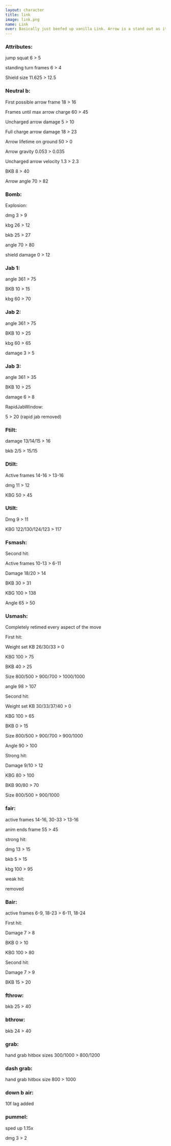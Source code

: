 ```yaml
---
layout: character
title: link
image: link.png
name: Link
over: Basically just beefed up vanilla Link. Arrow is a stand out as it has heavily increased combo usage. Jab is amazing.
---
```


### Attributes:

jump squat 6 > 5

standing turn frames 6 > 4

Shield size 11.625 > 12.5


### Neutral b:

First possible arrow frame 18 > 16

Frames until max arrow charge 60 > 45

Uncharged arrow damage 5 > 10

Full charge arrow damage 18 > 23

Arrow lifetime on ground 50 > 0

Arrow gravity 0.053 > 0.035

Uncharged arrow velocity 1.3 > 2.3

BKB 8 > 40

Arrow angle 70 > 82


### Bomb:

Explosion:

dmg 3 > 9

kbg 26 > 12

bkb 25 > 27

angle 70 > 80

shield damage 0 > 12

### Jab 1:

angle 361 > 75

BKB 10 > 15

kbg 60 > 70

### Jab 2:

angle 361 > 75

BKB 10 > 25

kbg 60 > 65

damage 3 > 5

### Jab 3:

angle 361 > 35

BKB 10 > 25

damage 6 > 8

RapidJabWindow:

5 > 20 (rapid jab removed)


### Ftilt:

damage 13/14/15 > 16

bkb 2/5 > 15/15


### Dtilt:

Active frames 14-16 > 13-16

dmg 11 > 12

KBG 50 > 45


### Utilt:

Dmg 9 > 11

KBG 122/130/124/123 > 117


### Fsmash:

Second hit:

Active frames 10-13 > 6-11

Damage 18/20 > 14

BKB 30 > 31

KBG 100 > 138

Angle 65 > 50


### Usmash:

Completely retimed every aspect of the move

First hit:

Weight set KB 26/30/33 > 0

KBG 100 > 75

BKB 40 > 25

Size 800/500 > 900/700 > 1000/1000

angle 98 > 107

Second hit:

Weight set KB 30/33/37/40 > 0

KBG 100 > 65

BKB 0 > 15

Size 800/500 > 900/700 > 900/1000

Angle 90 > 100

Strong hit:

Damage 9/10 > 12

KBG 80 > 100

BKB 90/80 > 70

Size 800/500 > 900/1000


### fair:

active frames 14-16, 30-33 > 13-16

anim ends frame 55 > 45

strong hit:

dmg 13 > 15

bkb 5 > 15

kbg 100 > 95

weak hit:

removed


### Bair:

active frames 6-9, 18-23 > 6-11, 18-24

First hit:

Damage 7 > 8

BKB 0 > 10

KBG 100 > 80

Second hit:

Damage 7 > 9

BKB 15 > 20


### fthrow:

bkb 25 > 40


### bthrow:

bkb 24 > 40


### grab: 

hand grab hitbox sizes 300/1000 > 800/1200

### dash grab: 

hand grab hitbox size 800 > 1000


### down b air:

10f lag added


### pummel:

sped up 1.15x

dmg 3 > 2